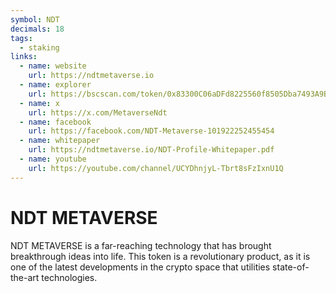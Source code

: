 ```yaml
---
symbol: NDT
decimals: 18
tags:
  - staking
links:
  - name: website
    url: https://ndtmetaverse.io
  - name: explorer
    url: https://bscscan.com/token/0x83300C06aDFd8225560f8505Dba7493A9B60194C
  - name: x
    url: https://x.com/MetaverseNdt
  - name: facebook
    url: https://facebook.com/NDT-Metaverse-101922252455454
  - name: whitepaper
    url: https://ndtmetaverse.io/NDT-Profile-Whitepaper.pdf
  - name: youtube
    url: https://youtube.com/channel/UCYDhnjyL-Tbrt8sFzIxnU1Q
---
```


# NDT METAVERSE

NDT METAVERSE is a far-reaching technology that has brought breakthrough ideas into life. This token is a revolutionary product, as it is one of the latest developments in the crypto space that utilities state-of-the-art technologies.
